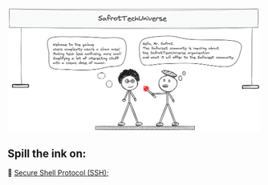 <p align="center">
  <img src="assets/SafrotTechUniverse.png"> 
</p>

## Spill the ink on:
🐧 [Secure Shell Protocol (SSH);]()
